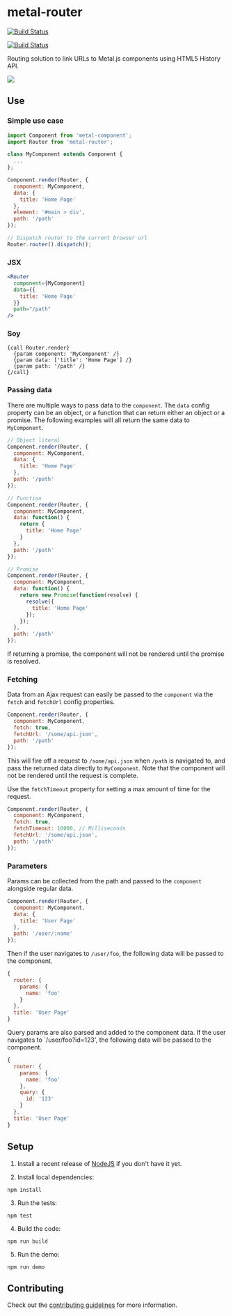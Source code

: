 # metal-router

[![Build Status](https://travis-ci.org/metal/metal-router.svg?branch=master)](https://travis-ci.org/metal/metal-router)

[![Build Status](https://saucelabs.com/browser-matrix/metal-router.svg)](https://saucelabs.com/beta/builds/7fd4f0c40d2e4777abd005a50e6ac16b)

Routing solution to link URLs to Metal.js components using HTML5 History API.

![](https://raw.githubusercontent.com/metal/metal-router/master/demos/img/sample.gif)

## Use

### Simple use case

```javascript
import Component from 'metal-component';
import Router from 'metal-router';

class MyComponent extends Component {
  ...
};

Component.render(Router, {
  component: MyComponent,
  data: {
    title: 'Home Page'
  },
  element: '#main > div',
  path: '/path'
});

// Dispatch router to the current browser url
Router.router().dispatch();
```

### JSX

```jsx
<Router
  component={MyComponent}
  data={{
    title: 'Home Page'
  }}
  path="/path"
/>
```

### Soy

```soy
{call Router.render}
  {param component: 'MyComponent' /}
  {param data: ['title': 'Home Page'] /}
  {param path: '/path' /}
{/call}
```

### Passing data

There are multiple ways to pass data to the `component`.
The `data` config property can be an object, or a function that can
return either an object or a promise. The following examples will
all return the same data to `MyComponent`.

```javascript
// Object literal
Component.render(Router, {
  component: MyComponent,
  data: {
    title: 'Home Page'
  },
  path: '/path'
});

// Function
Component.render(Router, {
  component: MyComponent,
  data: function() {
    return {
      title: 'Home Page'
    }
  },
  path: '/path'
});

// Promise
Component.render(Router, {
  component: MyComponent,
  data: function() {
    return new Promise(function(resolve) {
      resolve({
        title: 'Home Page'
      });
    });
  },
  path: '/path'
});
```

If returning a promise, the component will not be rendered until
the promise is resolved.

### Fetching

Data from an Ajax request can easily be passed to the `component`
via the `fetch` and `fetchUrl` config properties.

```javascript
Component.render(Router, {
  component: MyComponent,
  fetch: true,
  fetchUrl: '/some/api.json',
  path: '/path'
});
```

This will fire off a request to `/some/api.json` when `/path` is navigated to,
and pass the returned data directly to `MyComponent`. Note that the component
will not be rendered until the request is complete.

Use the `fetchTimeout` property for setting a max amount of time
for the request.

```javascript
Component.render(Router, {
  component: MyComponent,
  fetch: true,
  fetchTimeout: 10000, // Milliseconds
  fetchUrl: '/some/api.json',
  path: '/path'
});
```

### Parameters

Params can be collected from the path and passed to the `component` alongside
regular data.

```javascript
Component.render(Router, {
  component: MyComponent,
  data: {
    title: 'User Page'
  },
  path: '/user/:name'
});
```

Then if the user navigates to `/user/foo`, the following data
will be passed to the component.

```javascript
{
  router: {
    params: {
      name: 'foo'
    }
  },
  title: 'User Page'
}
```

Query params are also parsed and added to the component data. If
the user navigates to `/user/foo?id=123', the following data will
be passed to the component.

```javascript
{
  router: {
    params: {
      name: 'foo'
    },
    query: {
      id: '123'
    }
  },
  title: 'User Page'
}
```

## Setup

1. Install a recent release of [NodeJS](https://nodejs.org/en/download/) if you
don't have it yet.

2. Install local dependencies:

  ```
  npm install
  ```

3. Run the tests:

  ```
  npm test
  ```

4. Build the code:

  ```
  npm run build
  ```

5. Run the demo:

  ```
  npm run demo
  ```

## Contributing

Check out the [contributing guidelines](https://github.com/metal/metal-uri/blob/master/CONTRIBUTING.md) for more information.
